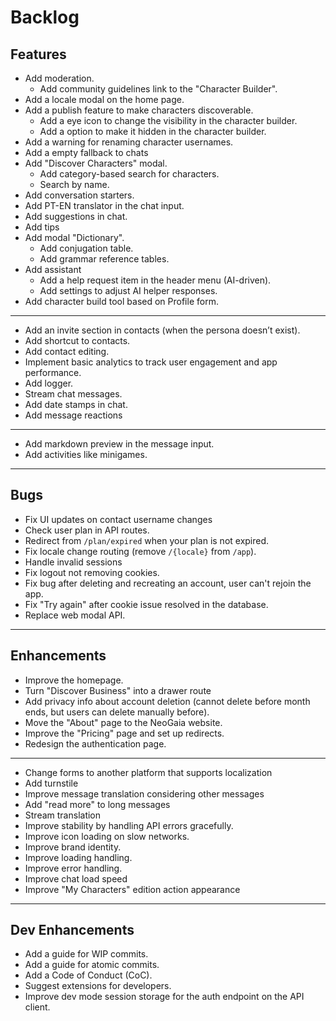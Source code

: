 # Backlog

Features
---

- Add moderation.
  - Add community guidelines link to the "Character Builder".
- Add a locale modal on the home page.
- Add a publish feature to make characters discoverable.
  - Add a eye icon to change the visibility in the character builder.
  - Add a option to make it hidden in the character builder.
- Add a warning for renaming character usernames.
- Add a empty fallback to chats
- Add "Discover Characters" modal.
  - Add category-based search for characters.
  - Search by name.
- Add conversation starters.
- Add PT-EN translator in the chat input.
- Add suggestions in chat.
- Add tips
- Add modal "Dictionary".
  - Add conjugation table.
  - Add grammar reference tables.
- Add assistant
  - Add a help request item in the header menu (AI-driven).
  - Add settings to adjust AI helper responses.
- Add character build tool based on Profile form.
- ---
- Add an invite section in contacts (when the persona doesn’t exist).
- Add shortcut to contacts.
- Add contact editing.
- Implement basic analytics to track user engagement and app performance.
- Add logger.
- Stream chat messages.
- Add date stamps in chat.
- Add message reactions
- ---
- Add markdown preview in the message input.
- Add activities like minigames.

---
Bugs
---

- Fix UI updates on contact username changes
- Check user plan in API routes.
- Redirect from `/plan/expired` when your plan is not expired.
- Fix locale change routing (remove `/{locale}` from `/app`).
- Handle invalid sessions
- Fix logout not removing cookies.
- Fix bug after deleting and recreating an account, user can't rejoin the app.
- Fix "Try again" after cookie issue resolved in the database.
- Replace web modal API.

---
Enhancements
---

- Improve the homepage.
- Turn "Discover Business" into a drawer route
- Add privacy info about account deletion (cannot delete before month ends, but users can delete manually before).
- Move the "About" page to the NeoGaia website.
- Improve the "Pricing" page and set up redirects.
- Redesign the authentication page.
- ---
- Change forms to another platform that supports localization
- Add turnstile
- Improve message translation considering other messages
- Add "read more" to long messages
- Stream translation
- Improve stability by handling API errors gracefully.
- Improve icon loading on slow networks.
- Improve brand identity.
- Improve loading handling.
- Improve error handling.
- Improve chat load speed
- Improve "My Characters" edition action appearance

---
Dev Enhancements
---

- Add a guide for WIP commits.
- Add a guide for atomic commits.
- Add a Code of Conduct (CoC).
- Suggest extensions for developers.
- Improve dev mode session storage for the auth endpoint on the API client.
